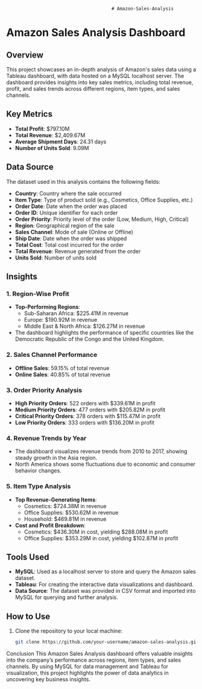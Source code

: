                                            # Amazon-Sales-Analysis

# Amazon Sales Analysis Dashboard


## Overview
This project showcases an in-depth analysis of Amazon's sales data using a Tableau dashboard, with data hosted on a MySQL localhost server. The dashboard provides insights into key sales metrics, including total revenue, profit, and sales trends across different regions, item types, and sales channels.


## Key Metrics
- **Total Profit**: $797.10M
- **Total Revenue**: $2,409.67M
- **Average Shipment Days**: 24.31 days
- **Number of Units Sold**: 9.09M


## Data Source
The dataset used in this analysis contains the following fields:
- **Country**: Country where the sale occurred
- **Item Type**: Type of product sold (e.g., Cosmetics, Office Supplies, etc.)
- **Order Date**: Date when the order was placed
- **Order ID**: Unique identifier for each order
- **Order Priority**: Priority level of the order (Low, Medium, High, Critical)
- **Region**: Geographical region of the sale
- **Sales Channel**: Mode of sale (Online or Offline)
- **Ship Date**: Date when the order was shipped
- **Total Cost**: Total cost incurred for the order
- **Total Revenue**: Revenue generated from the order
- **Units Sold**: Number of units sold


## Insights



### 1. **Region-Wise Profit**
- **Top-Performing Regions**:
  - Sub-Saharan Africa: $225.41M in revenue
  - Europe: $190.92M in revenue
  - Middle East & North Africa: $126.27M in revenue
- The dashboard highlights the performance of specific countries like the Democratic Republic of the Congo and the United Kingdom.


### 2. **Sales Channel Performance**
- **Offline Sales**: 59.15% of total revenue
- **Online Sales**: 40.85% of total revenue


### 3. **Order Priority Analysis**
- **High Priority Orders**: 522 orders with $339.61M in profit
- **Medium Priority Orders**: 477 orders with $205.82M in profit
- **Critical Priority Orders**: 378 orders with $115.47M in profit
- **Low Priority Orders**: 333 orders with $136.20M in profit


### 4. **Revenue Trends by Year**
- The dashboard visualizes revenue trends from 2010 to 2017, showing steady growth in the Asia region.
- North America shows some fluctuations due to economic and consumer behavior changes.


### 5. **Item Type Analysis**
- **Top Revenue-Generating Items**:
  - Cosmetics: $724.38M in revenue
  - Office Supplies: $530.62M in revenue
  - Household: $469.81M in revenue
- **Cost and Profit Breakdown**:
  - Cosmetics: $436.30M in cost, yielding $288.08M in profit
  - Office Supplies: $353.29M in cost, yielding $102.87M in profit


## Tools Used
- **MySQL**: Used as a localhost server to store and query the Amazon sales dataset.
- **Tableau**: For creating the interactive data visualizations and dashboard.
- **Data Source**: The dataset was provided in CSV format and imported into MySQL for querying and further analysis.


## How to Use
1. Clone the repository to your local machine:
   ```bash
   git clone https://github.com/your-username/amazon-sales-analysis.git


Conclusion
This Amazon Sales Analysis dashboard offers valuable insights into the company’s performance across regions, item types, and sales channels. By using MySQL for data management and Tableau for visualization, this project highlights the power of data analytics in uncovering key business insights.
